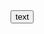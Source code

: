 <!DOCTYPE html>

<head>
<title>ooo</title>
</head>
<body>
<button onclick="showabc();">text</button>
<script>
function showabc(){
  document.write("I show \"text\"");
}
</body>

